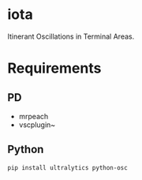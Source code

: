 # iota
Itinerant Oscillations in Terminal Areas.

# Requirements

## PD
- mrpeach
- vscplugin~

## Python 
```
pip install ultralytics python-osc
```
